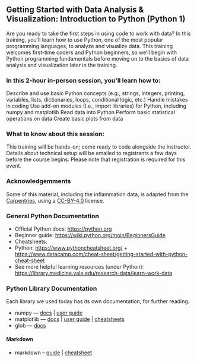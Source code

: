 ## Getting Started with Data Analysis & Visualization: Introduction to Python (Python 1)
Are you ready to take the first steps in using code to work with data? In this training, you’ll learn how to use Python, one of the most popular programming languages, to analyze and visualize data. This training welcomes first-time coders and Python beginners, so we’ll begin with Python programming fundamentals before moving on to the basics of data analysis and visualization later in the training.

### In this 2-hour in-person session, you'll learn how to:

Describe and use basic Python concepts  (e.g., strings, integers, printing, variables, lists, dictionaries, loops, conditional logic, etc.) Handle mistakes in coding Use add-on modules (I.e., import libraries) for Python, including numpy and matplotlib Read data into Python Perform basic statistical operations on data Create basic plots from data

### What to know about this session:

This training will be hands-on; come ready to code alongside the instructor. Details about technical setup will be emailed to registrants a few days before the course begins. Please note that registration is required for this event.

### Acknowledgemments

Some of this material, including the inflammation data, is adapted from the [Carpentries](https://software-carpentry.org/lessons/), using a [CC-BY-4.0](https://creativecommons.org/licenses/by-sa/4.0/) license.

### General Python Documentation
- Official Python docs: https://python.org 
- Beginner guide: https://wiki.python.org/moin/BeginnersGuide 
- Cheatsheets:
- Python: https://www.pythoncheatsheet.org/ + https://www.datacamp.com/cheat-sheet/getting-started-with-python-cheat-sheet 
- See more helpful learning resources (under Python): https://library.medicine.yale.edu/research-data/learn-work-data 

### Python Library Documentation

Each library we used today has its own documentation, for further reading. 
- numpy — [docs](https://numpy.org/doc/stable) | [user guide](https://numpy.org/doc/stable/user/index.html#user)
- matplotlib — [docs](https://matplotlib.org/stable/index.htmlS) | [user guide](https://matplotlib.org/stable/users/index.html) | [cheatsheets](https://matplotlib.org/cheatsheets/)
- glob — [docs](https://docs.python.org/3/library/glob.html#module-globS)

#### Markdown
- markdown – [guide](https://www.markdownguide.org/) | [cheatsheet](https://www.markdownguide.org/cheat-sheet/)

